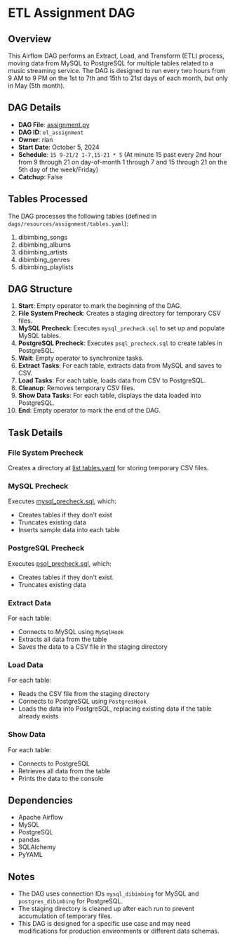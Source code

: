 # ETL Assignment DAG

## Overview

This Airflow DAG performs an Extract, Load, and Transform (ETL) process, moving data from MySQL to PostgreSQL for multiple tables related to a music streaming service. The DAG is designed to run every two hours from 9 AM to 9 PM on the 1st to 7th and 15th to 21st days of each month, but only in May (5th month).

## DAG Details

- **DAG File**: [assignment.py](airflow-docker/dags/assignment.py)
- **DAG ID**: `el_assignment`
- **Owner**: rian
- **Start Date**: October 5, 2024
- **Schedule**: `15 9-21/2 1-7,15-21 * 5` (At minute 15 past every 2nd hour from 9 through 21 on day-of-month 1 through 7 and 15 through 21 on the 5th day of the week/Friday)
- **Catchup**: False

## Tables Processed

The DAG processes the following tables (defined in `dags/resources/assignment/tables.yaml`):

1. dibimbing_songs
2. dibimbing_albums
3. dibimbing_artists
4. dibimbing_genres
5. dibimbing_playlists

## DAG Structure

1. **Start**: Empty operator to mark the beginning of the DAG.
2. **File System Precheck**: Creates a staging directory for temporary CSV files.
3. **MySQL Precheck**: Executes `mysql_precheck.sql` to set up and populate MySQL tables.
4. **PostgreSQL Precheck**: Executes `psql_precheck.sql` to create tables in PostgreSQL.
5. **Wait**: Empty operator to synchronize tasks.
6. **Extract Tasks**: For each table, extracts data from MySQL and saves to CSV.
7. **Load Tasks**: For each table, loads data from CSV to PostgreSQL.
8. **Cleanup**: Removes temporary CSV files.
9. **Show Data Tasks**: For each table, displays the data loaded into PostgreSQL.
10. **End**: Empty operator to mark the end of the DAG.

## Task Details

### File System Precheck
Creates a directory at [list tables.yaml](airflow-docker/dags/resources/assignment/tables.yaml) for storing temporary CSV files.

### MySQL Precheck
Executes [mysql_precheck.sql](airflow-docker/dags/resources/assignment/mysql_precheck.sql), which:
- Creates tables if they don't exist
- Truncates existing data
- Inserts sample data into each table

### PostgreSQL Precheck
Executes [psql_precheck.sql](airflow-docker/dags/resources/assignment/psql_precheck.sql), which: 
- Creates tables if they don't exist.
- Truncates existing data

### Extract Data
For each table:
- Connects to MySQL using `MySqlHook`
- Extracts all data from the table
- Saves the data to a CSV file in the staging directory

### Load Data
For each table:
- Reads the CSV file from the staging directory
- Connects to PostgreSQL using `PostgresHook`
- Loads the data into PostgreSQL, replacing existing data if the table already exists

### Show Data
For each table:
- Connects to PostgreSQL
- Retrieves all data from the table
- Prints the data to the console

## Dependencies

- Apache Airflow
- MySQL
- PostgreSQL
- pandas
- SQLAlchemy
- PyYAML

## Notes

- The DAG uses connection IDs `mysql_dibimbing` for MySQL and `postgres_dibimbing` for PostgreSQL.
- The staging directory is cleaned up after each run to prevent accumulation of temporary files.
- This DAG is designed for a specific use case and may need modifications for production environments or different data schemas.